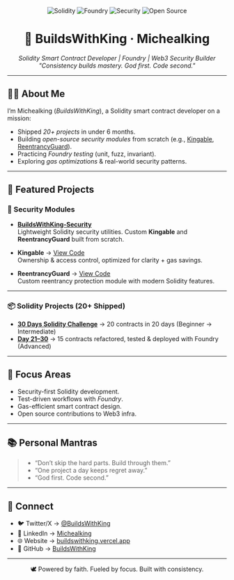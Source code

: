 <p align="center">
  <img src="https://img.shields.io/badge/Solidity-Developer-black?logo=solidity&logoColor=white" alt="Solidity"/>
  <img src="https://img.shields.io/badge/Foundry-Tested-blue?logo=forge&logoColor=white" alt="Foundry"/>
  <img src="https://img.shields.io/badge/Security-Builder-red?logo=shield&logoColor=white" alt="Security"/>
  <img src="https://img.shields.io/badge/Open--Source-Contributor-brightgreen?logo=github&logoColor=white" alt="Open Source"/>
</p>
<h1 align="center"> 👑 BuildsWithKing · Michealking </h1>

<p align="center">
  <em>Solidity Smart Contract Developer | Foundry | Web3 Security Builder</em><br/>
  <em>"Consistency builds mastery. God first. Code second."</em>
</p>

---

## 👨‍💻 About Me
I’m Michealking (*BuildsWithKing*), a Solidity smart contract developer on a mission:  
- Shipped *20+ projects* in under 6 months.  
- Building *open-source security modules* from scratch (e.g., [Kingable](https://github.com/BuildsWithKing/buildswithking-security/blob/main/contracts/access/Kingable.sol), [ReentrancyGuard](https://github.com/BuildsWithKing/buildswithking-security/blob/main/contracts/security/ReentrancyGuard.sol)).  
- Practicing *Foundry testing* (unit, fuzz, invariant).  
- Exploring *gas optimizations* & real-world security patterns.  

---

## 📂 Featured Projects

### 🔐 Security Modules
- **[BuildsWithKing-Security](https://github.com/BuildsWithKing/buildswithking-security)**  
  Lightweight Solidity security utilities. Custom **Kingable** and **ReentrancyGuard** built from scratch.  

- **Kingable** → [View Code](https://github.com/BuildsWithKing/buildswithking-security/blob/main/contracts/access/Kingable.sol)  
  Ownership & access control, optimized for clarity + gas savings.  

- **ReentrancyGuard** → [View Code](https://github.com/BuildsWithKing/buildswithking-security/blob/main/contracts/security/ReentrancyGuard.sol)  
  Custom reentrancy protection module with modern Solidity features.  

---

### 📦 Solidity Projects (20+ Shipped)
- **[30 Days Solidity Challenge](https://github.com/BuildsWithKing/30-days-solidity-challenge)** → 20 contracts in 20 days (Beginner → Intermediate)  
- **[Day 21–30](https://github.com/BuildsWithKing/21-30-foundry-test-deploy)** → 15 contracts refactored, tested & deployed with Foundry (Advanced)
  
---

## 🧠 Focus Areas
- Security-first Solidity development.  
- Test-driven workflows with *Foundry*.  
- Gas-efficient smart contract design.  
- Open source contributions to Web3 infra.  

---

## 📚 Personal Mantras
> - “Don’t skip the hard parts. Build through them.”  
> - “One project a day keeps regret away.”  
> - “God first. Code second.”  

---

## 🔗 Connect
- 🐦 Twitter/X → [@BuildsWithKing](https://twitter.com/BuildsWithKing)  
- 💼 LinkedIn → [Michealking](https://www.linkedin.com/in/michealking-buildswithking-89724434a?utm_source=share&utm_campaign=share_via&utm_content=profile&utm_medium=android_app)  
- 🌐 Website → [buildswithking.vercel.app](https://buildswithking.vercel.app)  
- 🐙 GitHub → [BuildsWithKing](https://github.com/BuildsWithKing)  

---

<p align="center">🕊 Powered by faith. Fueled by focus. Built with consistency.</p>
